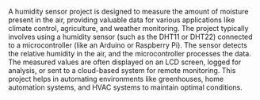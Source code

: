 A humidity sensor project is designed to measure the amount of moisture present in the air, providing valuable data for various applications like climate control, agriculture, and weather monitoring. The project typically involves using a humidity sensor (such as the DHT11 or DHT22) connected to a microcontroller (like an Arduino or Raspberry Pi). The sensor detects the relative humidity in the air, and the microcontroller processes the data. The measured values are often displayed on an LCD screen, logged for analysis, or sent to a cloud-based system for remote monitoring. This project helps in automating environments like greenhouses, home automation systems, and HVAC systems to maintain optimal conditions.
